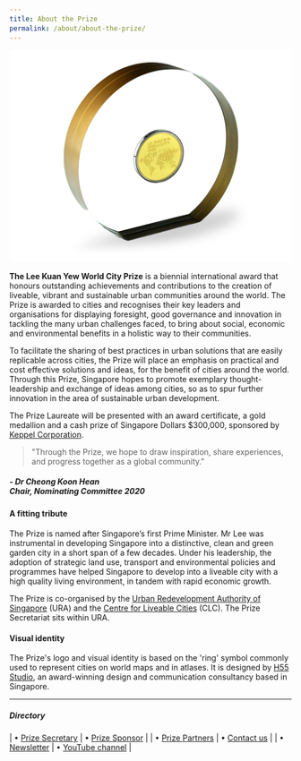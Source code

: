 ```yaml
---
title: About the Prize
permalink: /about/about-the-prize/
---
```


![medallion](/images/medallion-1280.jpg)

**The Lee Kuan Yew World City Prize** is a biennial international award that honours outstanding achievements and contributions to the creation of liveable, vibrant and sustainable urban communities around the world. The Prize is awarded to cities and recognises their key leaders and organisations for displaying foresight, good governance and innovation in tackling the many urban challenges faced, to bring about social, economic and environmental benefits in a holistic way to their communities.

To facilitate the sharing of best practices in urban solutions that are easily replicable across cities, the Prize will place an emphasis on practical and cost effective solutions and ideas, for the benefit of cities around the world. Through this Prize, Singapore hopes to promote exemplary thought-leadership and exchange of ideas among cities, so as to spur further innovation in the area of sustainable urban development.

The Prize Laureate will be presented with an award certificate, a gold medallion and a cash prize of Singapore Dollars $300,000, sponsored by [Keppel Corporation](/prize-sponsor/).

> "Through the Prize, we hope to draw inspiration, share experiences, and progress together as a global community."

##### - **Dr Cheong Koon Hean** <br> Chair, Nominating Committee 2020

#### **A fitting tribute**

The Prize is named after Singapore’s first Prime Minister. Mr Lee was instrumental in developing Singapore into a distinctive, clean and green garden city in a short span of a few decades. Under his leadership, the adoption of strategic land use, transport and environmental policies and programmes have helped Singapore to develop into a liveable city with a high quality living environment, in tandem with rapid economic growth.

The Prize is co-organised by the [Urban Redevelopment Authority of Singapore](/organiser/ura/) (URA) and the [Centre for Liveable Cities](/organiser/clc/) (CLC). The Prize Secretariat sits within URA. 

#### **Visual identity**

The Prize's logo and visual identity is based on the 'ring' symbol commonly used to represent cities on world maps and in atlases. It is designed by [H55 Studio](https://www.h55studio.com/portfolio/lee-kuan-yew-world-city-prize/), an award-winning design and communication consultancy based in Singapore.

---

##### **Directory**

| • [Prize Secretary](/about/prize-secretary/) | • [Prize Sponsor](/prize-sponsor/) |
| • [Prize Partners](/prize-partners/) | • [Contact us](/contact-us/) | 
| • [Newsletter](https://go.gov.sg/newsletter) | • [YouTube channel](https://go.gov.sg/watch) |
